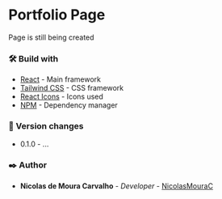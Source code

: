 # Portfolio Page
Page is still being created

### 🛠️ Build with
* [React](https://reactjs.org) - Main framework
* [Tailwind CSS](https://tailwindcss.com/) - CSS framework
* [React Icons](https://react-icons.github.io/react-icons) - Icons used
* [NPM](https://www.npmjs.com) - Dependency manager

### 📌 Version changes
* 0.1.0 - ...

### ✒️ Author
* **Nicolas de Moura Carvalho** - *Developer* - [NicolasMouraC](https://github.com/NicolasMouraC)
